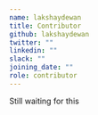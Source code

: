 ```yaml
---
name: lakshaydewan
title: Contributor
github: lakshaydewan
twitter: ""
linkedin: ""
slack: ""
joining_date: ""
role: contributor
---
```


Still waiting for this
